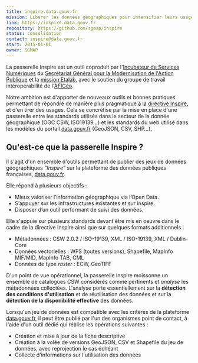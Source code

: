 ```yaml
---
title: inspire.data.gouv.fr
mission: Libérer les données géographiques pour intensifier leurs usages
link: https://inspire.data.gouv.fr
repository: https://github.com/sgmap/inspire
status: consolidation
contact: inspire@data.gouv.fr
start: 2015-01-01
owner: SGMAP
---
```


La passerelle Inspire est un outil coproduit par l'[Incubateur de Services Numériques](https://beta.gouv.fr) du [Secrétariat Général pour la Modernisation de l'Action Publique](http://modernisation.gouv.fr) et la [mission Etalab](http://www.etalab.gouv.fr), avec le soutien du groupe de travail intéropérabilité de l'[AFIGéo](http://www.afigeo.asso.fr/).

Notre ambition est d'apporter de nouveaux outils et bonnes pratiques permettant de répondre de manière plus pragmatique à la [directive Inspire](http://inspire.ec.europa.eu/), et d'en tirer des usages. Cela se concrétise par la mise en place d'une passerelle entre les standards utilisés dans le secteur de la donnée géographique (OGC CSW, ISO19139…) et les standards du web utilisé dans les modèles du portail [data.gouv.fr](https://www.data.gouv.fr) (GeoJSON, CSV, SHP…).

## Qu'est-ce que la passerelle Inspire ?

Il s'agit d'un ensemble d'outils permettant de publier des jeux de données géographiques _"Inspire"_  sur la plateforme des données publiques françaises, [data.gouv.fr](https://www.data.gouv.fr).

Elle répond à plusieurs objectifs :

* Mieux valoriser l’information géographique via l’Open Data.
* S’appuyer sur les infrastructures existantes et sur Inspire.
* Disposer d’un outil performant de suivi des données.

Elle s'appuie sur plusieurs standards devant être mis en oeuvre dans le cadre de la directive Inspire ainsi que sur quelques formats additionnels :

* Métadonnées : CSW 2.0.2 / ISO-19139, XML / ISO-19139, XML / Dublin-Core
* Données vectorielles : WFS (toutes versions), Shapefile, MapInfo MIF/MID, MapInfo TAB, GML
* Données de type _raster_ : ECW, GeoTIFF

D'un point de vue opérationnel, la passerelle Inspire moissonne un ensemble de catalogues CSW considérés comme pertinents et _analyse_ les métadonnées collectées. L'analyse porte essentiellement sur la __détection des conditions d'utilisation__ et de réutilisation des données et sur la __détection de la disponibilité effective__ des données.

Lorsqu'un jeu de données est compatible avec les critères de la plateforme [data.gouv.fr](https://www.data.gouv.fr), il peut être publié par l'un des organismes point de contact, à l'aide d'un outil dédié qui réalise les opérations suivantes :

* Création et mise à jour de la fiche descriptive
* Création à la volée de versions GeoJSON, CSV et Shapefile du jeu de données, avec reprojection le cas échéant
* Collecte d'informations sur l'utilisation des données
